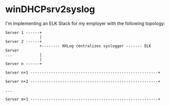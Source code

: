# winDHCPsrv2syslog
I'm implementing an ELK Stack for my employer with the following topology:

```
Server 1 ------+
               |
Server 2 ------+
               +-------- NXLog centralizes syslogger ------- ELK Server
...            |
               | 
Server n ------+

Server n+1 --------------------------------------------------------+

Server n+2 --------------------------------------------------------+

...

Server m+1 --------------------------------------------------------+
```
